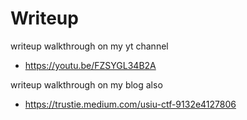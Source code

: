 # Writeup
writeup walkthrough on my yt channel
- https://youtu.be/FZSYGL34B2A

writeup walkthrough on my blog also
- https://trustie.medium.com/usiu-ctf-9132e4127806
